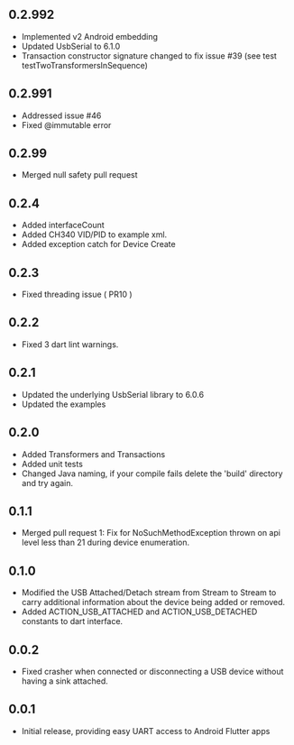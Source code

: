 ## 0.2.992

* Implemented v2 Android embedding
* Updated UsbSerial to 6.1.0
* Transaction constructor signature changed to fix issue #39 (see test testTwoTransformersInSequence)

## 0.2.991

* Addressed issue #46
* Fixed @immutable error

## 0.2.99

* Merged null safety pull request

## 0.2.4

* Added interfaceCount
* Added CH340 VID/PID to example xml.
* Added exception catch for Device Create

## 0.2.3

* Fixed threading issue ( PR10 )

## 0.2.2

* Fixed 3 dart lint warnings.

## 0.2.1

* Updated the underlying UsbSerial library to 6.0.6
* Updated the examples

## 0.2.0

* Added Transformers and Transactions
* Added unit tests
* Changed Java naming, if your compile fails delete the 'build' directory and try again.

## 0.1.1

* Merged pull request 1: Fix for NoSuchMethodException thrown on api level less than 21 
  during device enumeration. 

## 0.1.0

* Modified the USB Attached/Detach stream from Stream<String> to Stream<UsbEvent> to 
  carry additional information about the device being added or removed. 
* Added ACTION_USB_ATTACHED and ACTION_USB_DETACHED constants to dart interface.

## 0.0.2

* Fixed crasher when connected or disconnecting a USB device without having 
  a sink attached.

## 0.0.1

* Initial release, providing easy UART access to Android Flutter apps